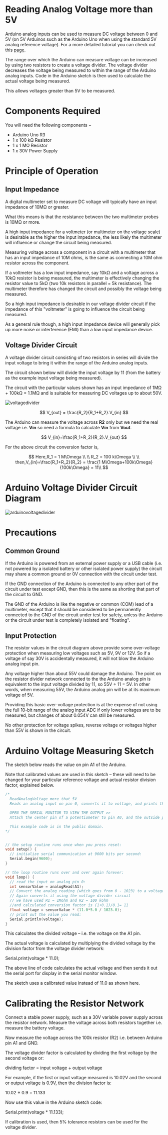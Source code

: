 # Reading Analog Voltage more than 5V

Arduino analog inputs can be used to measure DC voltage between 0 and 5V (on 5V Arduinos such as the Arduino Uno when using the standard 5V analog reference voltage). For a more detailed tutorial you can check out this [page](https://startingelectronics.org/articles/arduino/measuring-voltage-with-arduino/).

The range over which the Arduino can measure voltage can be increased by using two resistors to create a voltage divider. The voltage divider decreases the voltage being measured to within the range of the Arduino analog inputs. Code in the Arduino sketch is then used to calculate the actual voltage being measured.

This allows voltages greater than 5V to be measured.

# Components Required

You will need the following components −

- Arduino Uno R3
- 1 x 100 kΩ Resistor
- 1 x 1 MΩ Resistor
- 1 x 30V Power Supply

# Principle of Operation

## Input Impedance

A digital multimeter set to measure DC voltage will typically have an input impedance of 10MΩ or greater.

What this means is that the resistance between the two multimeter probes is 10MΩ or more.

A high input impedance for a voltmeter (or multimeter on the voltage scale) is desirable as the higher the input impedance, the less likely the multimeter will influence or change the circuit being measured.

Measuring voltage across a component in a circuit with a multimeter that has an input impedance of 10M ohms, is the same as connecting a 10M ohm resistor across the component.

If a voltmeter has a low input impedance, say 10kΩ and a voltage across a 10kΩ resistor is being measured, the multimeter is effectively changing the resistor value to 5kΩ (two 10k resistors in parallel = 5k resistance). The multimeter therefore has changed the circuit and possibly the voltage being measured.

So a high input impedance is desirable in our voltage divider circuit if the impedance of this "voltmeter" is going to influence the circuit being measured.

As a general rule though, a high input impedance device will generally pick up more noise or interference (EMI) than a low input impedance device.

## Voltage Divider Circuit

A voltage divider circuit consisting of two resistors in series will divide the input voltage to bring it within the range of the Arduino analog inputs.

The circuit shown below will divide the input voltage by 11 (from the battery as the example input voltage being measured).

The circuit with the particular values shown has an input impedance of 1MΩ + 100kΩ = 1.1MΩ and is suitable for measuring DC voltages up to about 50V.



![voltagedivider](https://i.imgur.com/tiNLcrc.png)

$$ 
V_{out} = \frac{R_2}{R_1+R_2}.V_{in} 
$$

The Arduino can measure the voltage across **R2** only but we need the real voltage i.e. **Vin** so need a formula to calculate **Vin** from **Vout**.

$$
V_{in}=\frac{R_1+R_2}{R_2}.V_{out}
$$

 For the above circuit the conversion factor is,

$$
Here,R_1 = 1 M\Omega \\
\\
R_2 = 100 k\Omega \\
\\
then,V_{in}=\frac{R_1+R_2}{R_2} = \frac{1 M\Omega+100k\Omega}{100k\Omega} = 11\\
$$


# Arduino Voltage Divider Circuit Diagram

![arduinovoltagedivider](https://i.imgur.com/YxjXRTA.png)

# Precautions
## Common Ground

If the Arduino is powered from an external power supply or a USB cable (i.e. not powered by a isolated battery or other isolated power supply) the circuit may share a common ground or 0V connection with the circuit under test.

If the GND connection of the Arduino is connected to any other part of the circuit under test except GND, then this is the same as shorting that part of the circuit to GND.

The GND of the Arduino is like the negative or common (COM) lead of a multimeter, except that it should be considered to be permanently connected to the GND of the circuit under test for safety, unless the Arduino or the circuit under test is completely isolated and "floating".

## Input Protection

The resistor values in the circuit diagram above provide some over-voltage protection when measuring low voltages such as 5V, 9V or 12V. So if a voltage of say 30V is accidentally measured, it will not blow the Arduino analog input pin.

Any voltage higher than about 55V could damage the Arduino. The point on the resistor divider network connected to the the Arduino analog pin is equivalent to the input voltage divided by 11, so 55V ÷ 11 = 5V. In other words, when measuring 55V, the Arduino analog pin will be at its maximum voltage of 5V.

Providing this basic over-voltage protection is at the expense of not using the full 10-bit range of the analog input ADC if only lower voltages are to be measured, but changes of about 0.054V can still be measured.

No other protection for voltage spikes, reverse voltage or voltages higher than 55V is shown in the circuit.

# Arduino Voltage Measuring Sketch

The sketch below reads the value on pin A1 of the Arduino. 

Note that calibrated values are used in this sketch – these will need to be changed for your particular reference voltage and actual resistor division factor, explained below.
```c++
/*
  ReadAnalogVoltage more that 5V
  Reads an analog input on pin 0, converts it to voltage, and prints the result to the serial monitor.

  OPEN THE SERIAL MONITOR TO VIEW THE OUTPUT >> 
  Attach the center pin of a potentiometer to pin A0, and the outside pins to +5V and ground.

  This example code is in the public domain.
*/


// the setup routine runs once when you press reset:
void setup() {
  // initialize serial communication at 9600 bits per second:
  Serial.begin(9600);
}

// the loop routine runs over and over again forever:
void loop() {
  // read the input on analog pin 0:
  int sensorValue = analogRead(A1);
  // Convert the analog reading (which goes from 0 - 1023) to a voltage (0 - 5V):
  // Again converts it using the voltage divider circuit
  // we have used R1 = 1Mohm and R2 = 100 kohm
  //and calculated conversion factor is (1+0.1)/0.1= 11
  float voltage = sensorValue * (11.0*5.0 / 1023.0);
  // print out the value you read:
  Serial.println(voltage);
}
```
This calculates the divided voltage – i.e. the voltage on the A1 pin.

The actual voltage is calculated by multiplying the divided voltage by the division factor from the voltage divider network:

Serial.print(voltage * 11.0);

The above line of code calculates the actual voltage and then sends it out the serial port for display in the serial monitor window.

The sketch uses a calibrated value instead of 11.0 as shown here.


# Calibrating the Resistor Network

Connect a stable power supply, such as a 30V variable power supply across the resistor network. Measure the voltage across both resistors together i.e. measure the battery voltage.

Now measure the voltage across the 100k resistor (R2) i.e. between Arduino pin A1 and GND.

The voltage divider factor is calculated by dividing the first voltage by the second voltage or:

dividing factor = input voltage ÷ output voltage

For example, if the first or input voltage measured is 10.02V and the second or output voltage is 0.9V, then the division factor is:

10.02 ÷ 0.9 = 11.133

Now use this value in the Arduino sketch code:

Serial.print(voltage * 11.133);

If calibration is used, then 5% tolerance resistors can be used for the voltage divider.
